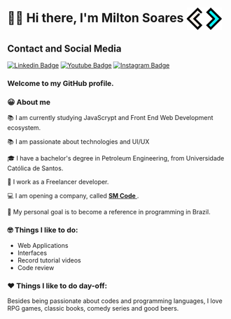 # 👋🏼 Hi there, I'm Milton Soares  <img width="80" align ="center" src="SM-CODE-ICON-AZUL-MAIS.png" />

## Contact and Social Media
[![Linkedin Badge](https://img.shields.io/badge/linkedin-%230077B5.svg?&style=for-the-badge&logo=linkedin&logoColor=white&link=https://www.linkedin.com/in/soaresmilton/)](https://www.linkedin.com/in/soaresmilton/)
[![Youtube Badge](https://img.shields.io/badge/youtube-%23FF0000.svg?&style=for-the-badge&logo=youtube&logoColor=white)](https://www.youtube.com/channel/UCMsbUh0LDOMQCTBdBXwkFiQ/)
[![Instagram Badge](https://img.shields.io/badge/instagram-%23E4405F.svg?&style=for-the-badge&logo=instagram&logoColor=white&link=https://www.instagram.com/soaresmiltinho/)](https://www.instagram.com/soaresmiltinho/)

### Welcome to my GitHub profile.


### 😀 About me 
📚 I am currently studying JavaScrypt and Front End Web Development ecosystem. 

📚 I am passionate about technologies and UI/UX

🎓 I have a bachelor's degree in Petroleum Engineering, from Universidade Católica de Santos.

📌 I work as a Freelancer developer.

💻 I am opening a company, called <strong> <a href="https://soaresmiltinho.vercel.app/"> SM Code </a></strong>.

🎯 My personal goal is to become a reference in programming in Brazil.

### 🤓 Things I like to do:
- Web Applications
- Interfaces
- Record tutorial videos
- Code review

### ❤ Things I like to do day-off:
Besides being passionate about codes and programming languages, I love RPG games, classic books, comedy series and good beers.



